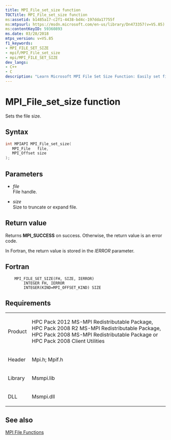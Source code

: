 ```yaml
---
title: MPI_File_set_size function
TOCTitle: MPI_File_set_size function
ms:assetid: b1485a17-c2f1-4438-bd4c-197dda17755f
ms:mtpsurl: https://msdn.microsoft.com/en-us/library/Dn473357(v=VS.85)
ms:contentKeyID: 59360893
ms.date: 03/28/2018
mtps_version: v=VS.85
f1_keywords:
- MPI_FILE_SET_SIZE
- mpif/MPI_File_set_size
- mpi/MPI_FILE_SET_SIZE
dev_langs:
- C++
- C
description: "Learn Microsoft MPI File Set Size Function: Easily set file size, truncate or expand files with MPI_SUCCESS. Maximize efficiency today."
---
```


# MPI\_File\_set\_size function

Sets the file size.

## Syntax

``` c++
int MPIAPI MPI_File_set_size(
   MPI_File   file,
   MPI_Offset size
);
```

## Parameters

  - *file*  
    File handle.

  - *size*  
    Size to truncate or expand file.

## Return value

Returns **MPI\_SUCCESS** on success. Otherwise, the return value is an error code.

In Fortran, the return value is stored in the *IERROR* parameter.

## Fortran

``` FORTRAN
    MPI_FILE_SET_SIZE(FH, SIZE, IERROR)
        INTEGER FH, IERROR
        INTEGER(KIND=MPI_OFFSET_KIND) SIZE
```

## Requirements

<table>
<colgroup>
<col/>
<col/>
</colgroup>
<tbody>
<tr class="odd">
<td><p>Product</p></td>
<td><p>HPC Pack 2012 MS-MPI Redistributable Package, HPC Pack 2008 R2 MS-MPI Redistributable Package, HPC Pack 2008 MS-MPI Redistributable Package or HPC Pack 2008 Client Utilities</p></td>
</tr>
<tr class="even">
<td><p>Header</p></td>
<td>Mpi.h;
Mpif.h</td>
</tr>
<tr class="odd">
<td><p>Library</p></td>
<td>Msmpi.lib</td>
</tr>
<tr class="even">
<td><p>DLL</p></td>
<td>Msmpi.dll</td>
</tr>
</tbody>
</table>


## See also

[MPI File Functions](mpi-file-functions.md)

